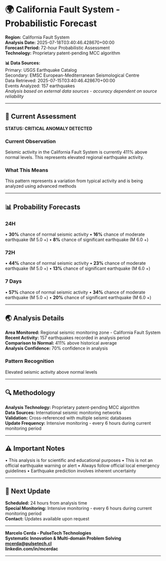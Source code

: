 # 🌍 California Fault System - Probabilistic Forecast

**Region:** California Fault System  
**Analysis Date:** 2025-07-18T03:40:46.428670+00:00  
**Forecast Period:** 72-hour Probabilistic Assessment  
**Technology:** Proprietary patent-pending MCC algorithm  

**📊 Data Sources:**  
Primary: USGS Earthquake Catalog  
Secondary: EMSC European-Mediterranean Seismological Centre  
Data Retrieved: 2025-07-15T03:40:46.428670+00:00  
Events Analyzed: 157 earthquakes  
*Analysis based on external data sources - accuracy dependent on source reliability*

---

## 🎯 Current Assessment

**STATUS: CRITICAL ANOMALY DETECTED**

### Current Observation
Seismic activity in the California Fault System is currently 411% above normal levels. This represents elevated regional earthquake activity.

### What This Means
This pattern represents a variation from typical activity and is being analyzed using advanced methods

---

## 📊 Probability Forecasts

### 24H
• **30%** chance of normal seismic activity
• **16%** chance of moderate earthquake (M 5.0 +)
• **8%** chance of significant earthquake (M 6.0 +)

### 72H
• **44%** chance of normal seismic activity
• **23%** chance of moderate earthquake (M 5.0 +)
• **13%** chance of significant earthquake (M 6.0 +)

### 7 Days
• **57%** chance of normal seismic activity
• **34%** chance of moderate earthquake (M 5.0 +)
• **20%** chance of significant earthquake (M 6.0 +)

---

## 🌏 Analysis Details
**Area Monitored:** Regional seismic monitoring zone - California Fault System  
**Recent Activity:** 157 earthquakes recorded in analysis period  
**Comparison to Normal:** 411% above historical average  
**Analysis Confidence:** 70% confidence in analysis  

### Pattern Recognition
Elevated seismic activity above normal levels

---

## 🔍 Methodology
**Analysis Technology:** Proprietary patent-pending MCC algorithm  
**Data Sources:** International seismic monitoring networks  
**Validation:** Cross-referenced with multiple seismic databases  
**Update Frequency:** Intensive monitoring - every 6 hours during current monitoring period  

---

## ⚠️ Important Notes
• This analysis is for scientific and educational purposes
• This is not an official earthquake warning or alert
• Always follow official local emergency guidelines
• Earthquake prediction involves inherent uncertainty

---

## 📅 Next Update
**Scheduled:** 24 hours from analysis time  
**Special Monitoring:** Intensive monitoring - every 6 hours during current monitoring period  
**Contact:** Updates available upon request  

---

**Marcelo Cerda - PulseTech Technologies**  
**Systematic Innovation & Multi-domain Problem Solving**  
**mcerda@pulsetech.cl**  
**linkedin.com/in/mcerdac**

---
